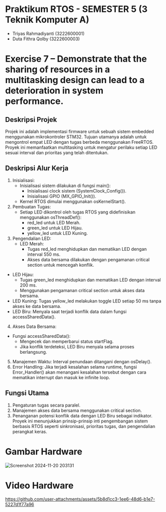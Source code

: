 # Praktikum RTOS - SEMESTER 5 (3 Teknik Komputer A)
- Triyas Rahmadiyanti (3222600001)
- Duta Fithra Qolby (3222600003)
# Exercise 7 – Demonstrate that the sharing of resources in a multitasking design can lead to a deterioration in system performance.

## Deskripsi Projek
Projek ini adalah implementasi firmware untuk sebuah sistem embedded menggunakan mikrokontroler STM32. 
Tujuan utamanya adalah untuk mengontrol empat LED dengan tugas berbeda menggunakan FreeRTOS. 
Proyek ini memanfaatkan multitasking untuk mengatur perilaku setiap LED sesuai interval dan prioritas yang telah ditentukan.

## Deskripsi Alur Kerja
1. Inisialisasi:
   - Inisialisasi sistem dilakukan di fungsi main():
     - Inisialisasi clock sistem (SystemClock_Config()).
     - Inisialisasi GPIO (MX_GPIO_Init()).
   - Kernel RTOS dimulai menggunakan osKernelStart().
2. Pembuatan Tugas:
   - Setiap LED dikontrol oleh tugas RTOS yang didefinisikan menggunakan osThreadDef():
     - red_led untuk LED Merah.
     - green_led untuk LED Hijau.
     - yellow_led untuk LED Kuning.
3. Pengendalian LED:
   - LED Merah:
     - Tugas red_led menghidupkan dan mematikan LED dengan interval 550 ms.
     - Akses data bersama dilakukan dengan pengamanan critical section untuk mencegah konflik.
  - LED Hijau:
    - Tugas green_led menghidupkan dan mematikan LED dengan interval 200 ms.
    - Menggunakan pengamanan critical section untuk akses data bersama.
  - LED Kuning: Tugas yellow_led melakukan toggle LED setiap 50 ms tanpa akses ke data bersama.
  - LED Biru: Menyala saat terjadi konflik data dalam fungsi accessSharedData().
4. Akses Data Bersama:
  - Fungsi accessSharedData():
    - Mengecek dan memperbarui status startFlag.
    - Jika konflik terdeteksi, LED Biru menyala selama proses berlangsung.
5. Manajemen Waktu: Interval penundaan ditangani dengan osDelay().
6. Error Handling: Jika terjadi kesalahan selama runtime, fungsi Error_Handler() akan menangani kesalahan tersebut dengan cara mematikan interrupt dan masuk ke infinite loop.

## Fungsi Utama
1. Pengaturan tugas secara paralel.
2. Manajemen akses data bersama menggunakan critical section.
3. Penanganan potensi konflik data dengan LED Biru sebagai indikator.
Proyek ini menunjukkan prinsip-prinsip inti pengembangan sistem berbasis RTOS seperti sinkronisasi, prioritas tugas, dan pengendalian perangkat keras.

# Gambar Hardware
![Screenshot 2024-11-20 203131](https://github.com/user-attachments/assets/ffd3f769-3096-49b2-be6d-dc6c2d8841e7)

# Video Hardware
https://github.com/user-attachments/assets/5b8d1cc3-1ee6-48d6-b1e7-5227d1f77a96


